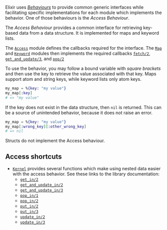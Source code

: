 Elixir uses [_Behaviours_][behaviours] to provide common generic interfaces while facilitating specific implementations for each module which implements the behavior. One of those behaviours is the _Access Behaviour_.

The _Access Behaviour_ provides a common interface for retrieving key-based data from a data structure. It is implemented for maps and keyword lists.

The [`Access`][access] module defines the callbacks required for the interface. The [`Map`][map] and [`Keyword`][keyword] modules then implements the required callbacks [`fetch/2`][map-fetch], [`get_and_update/3`][map-get-and-update], and [`pop/2`][map-pop]

To use the behavior, you may follow a bound variable with _square brackets_ and then use the key to retrieve the value associated with that key. Maps support atom and string keys, while keyword lists only atom keys.

```elixir
my_map = %{key: "my value"}
my_map[:key]
# => "my value"
```

If the key does not exist in the data structure, then `nil` is returned. This can be a source of unintended behavior, because it does not raise an error.

```elixir
my_map = %{key: "my value"}
my_map[:wrong_key][:other_wrong_key]
# => nil
```

Structs do not implement the Access behaviour.

## Access shortcuts

- [`Kernel`][kernel] provides several functions which make using nested data easier with the access behavior. See these links to the library documentation:
  - [`get_in/2`][get-in-2]
  - [`get_and_update_in/2`][get-and-update-in-2]
  - [`get_and_update_in/3`][get-and-update-in-3]
  - [`pop_in/1`][pop-in-1]
  - [`pop_in/2`][pop-in-2]
  - [`put_in/2`][put-in-2]
  - [`put_in/3`][put-in-3]
  - [`update_in/2`][update-in-2]
  - [`update_in/3`][update-in-3]

[kernel]: https://hexdocs.pm/elixir/Kernel.html#content
[behaviours]: https://hexdocs.pm/elixir/Module.html#module-behaviour
[genserver]: https://hexdocs.pm/elixir/GenServer.html#content
[supervisor]: https://hexdocs.pm/elixir/Supervisor.html#content
[application]: https://hexdocs.pm/elixir/Application.html#content
[access]: https://hexdocs.pm/elixir/Access.html#content
[map]: https://hexdocs.pm/elixir/Map.html#content
[map-fetch]: https://hexdocs.pm/elixir/Map.html#fetch/2
[map-get-and-update]: https://hexdocs.pm/elixir/Map.html#get_and_update/3
[map-pop]: https://hexdocs.pm/elixir/Map.html#pop/3
[get-in-2]: https://hexdocs.pm/elixir/Kernel.html#get_in/2
[get-and-update-in-2]: https://hexdocs.pm/elixir/Kernel.html#get_and_update_in/2
[get-and-update-in-3]: https://hexdocs.pm/elixir/Kernel.html#get_and_update_in/3
[pop-in-1]: https://hexdocs.pm/elixir/Kernel.html#pop_in/1
[pop-in-2]: https://hexdocs.pm/elixir/Kernel.html#pop_in/2
[put-in-2]: https://hexdocs.pm/elixir/Kernel.html#put_in/2
[put-in-3]: https://hexdocs.pm/elixir/Kernel.html#put_in/3
[update-in-2]: https://hexdocs.pm/elixir/Kernel.html#update_in/2
[update-in-3]: https://hexdocs.pm/elixir/Kernel.html#update_in/3
[keyword]: https://hexdocs.pm/elixir/Keyword.html
